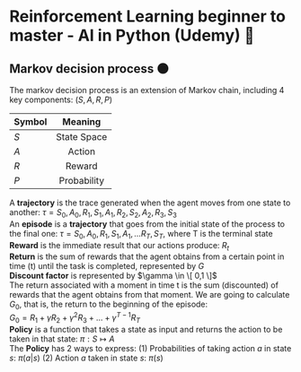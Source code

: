 # Reinforcement Learning beginner to master - AI in Python (Udemy) 🤖

## Markov decision process 🌑

The markov decision process is an extension of Markov chain, including 4 key components: $( S,A ,R, P)$ 

| Symbol        | Meaning       | 
| ------------- |:-------------:|
| $S$           | State Space   |
| $A$           | Action        |
| $R$           | Reward        | 
| $P$           | Probability   | 

A **trajectory** is the trace generated when the agent moves from one state to another: $\tau = S_0, A_0, R_1, S_1, A_1, R_2, S_2, A_2, R_3, S_3$ <br>
An **episode** is a **trajectory** that goes from the initial state of the process to the final one: $\tau = S_0, A_0, R_1, S_1, A_1, ... R_T, S_T,$ where T is the terminal state <br>
**Reward** is the immediate result that our actions produce: $R_t$ <br>
**Return** is the sum of rewards that the agent obtains from a certain point in time (t) until the task is completed, represented by $G$ <br>
**Discount factor** is represented by $\gamma \in \[ 0,1 \]$ <br>
The return associated with a moment in time t is the sum (discounted) of rewards that the agent obtains from that moment. We are going to calculate $G_0$, that is, the return to the beginning of the episode: <br>
$G_0 = R_1 + \gamma R_2 + \gamma^2 R_3 + ... + \gamma^{T-1} R_T$ <br>
**Policy** is a function that takes a state as input and returns the action to be taken in that state: $\pi : S \mapsto A$ <br>
The **Policy** has 2 ways to express: (1) Probabilities of taking action $a$ in state $s$: $\pi(a|s)$ (2) Action $a$ taken in state $s$: $\pi(s)$ <br>
